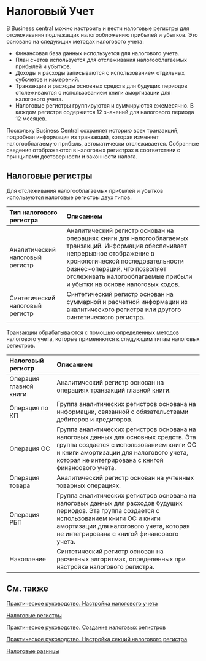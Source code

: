 # Налоговый Учет

В Business central можно настроить и вести налоговые регистры для отслеживания подлежащих налогообложению прибылей и убытков. Это основано на следующих методах налогового учета: 

- Финансовая база данных используется для налогового учета.
- План счетов используется для отслеживания налогооблагаемых прибылей и убытков.
- Доходы и расходы записываются с использованием отдельных субсчетов и измерений.
- Транзакции и расходы основных средств для будущих периодов отслеживаются с использованием книги амортизации для налогового учета.
- Налоговые регистры группируются и суммируются ежемесячно. В каждом регистре содержится 12 значений для налогового периода 12 месяцев.

Поскольку Business Central сохраняет историю всех транзакций, подробная информация из транзакций, которая изменяет налогооблагаемую прибыль, автоматически отслеживается. Собранные сведения отображаются в налоговых регистрах в соответствии с принципами достоверности и законности налога.

 

## Налоговые регистры

Для отслеживания налогооблагаемых прибылей и убытков используются налоговые регистры двух типов. 

| Тип налогового регистра         | Описанием                                                    |
| :------------------------------ | :----------------------------------------------------------- |
| Аналитический налоговый регистр | Аналитический регистр основан на операциях книги для налогооблагаемых транзакций. Информация обеспечивает непрерывное отображение в хронологической последовательности бизнес-операций, что позволяет отслеживать налогооблагаемые прибыли и убытки на основе налоговых кодов. |
| Синтетический налоговый регистр | Синтетический регистр основан на суммарной и расчетной информации из аналитического регистра или другого синтетического регистра. |

Транзакции обрабатываются с помощью определенных методов налогового учета, которые применяются к следующим типам налоговых регистров.

| Налоговый регистр      | Описанием                                                    |
| :--------------------- | :----------------------------------------------------------- |
| Операция главной книги | Аналитический регистр основан на операциях транзакций главной книги. |
| Операция по КП         | Группа аналитических регистров основана на информации, связанной с обязательствами дебиторов и кредиторов. |
| Операция ОС            | Группа аналитических регистров основана на налоговых данных для основных средств. Эта группа создается с использованием книги ОС и книги амортизации для налогового учета, которая не интегрирована с книгой финансового учета. |
| Операция товара        | Аналитический регистр основан на учтенных товарных операциях. |
| Операция РБП           | Группа аналитических регистров основана на налоговых данных для расходов будущих периодов. Эта группа создается с использованием книги ОС и книги амортизации для налогового учета, которая не интегрирована с книгой финансового учета. |
| Накопление             | Синтетический регистр основан на расчетных алгоритмах, определенных при настройке налогового регистра. |

 

## См. также

[Практическое руководство. Настройка налогового учета](https://github.com/DianaMalina/dynamics365smb-docs/blob/live/business-central/LocalFunctionality/Russia/how-to-set-up-tax-accounting.md)

[Налоговые регистры](https://github.com/DianaMalina/dynamics365smb-docs/blob/live/business-central/LocalFunctionality/Russia/tax-registers.md)

[Практическое руководство. Создание налоговых регистров](https://github.com/DianaMalina/dynamics365smb-docs/blob/live/business-central/LocalFunctionality/Russia/how-to-create-tax-registers.md)

[Практическое руководство. Настройка секций налогового регистра](https://github.com/DianaMalina/dynamics365smb-docs/blob/live/business-central/LocalFunctionality/Russia/how-to-set-up-tax-register-sections.md)

[Налоговые разницы](https://github.com/DianaMalina/dynamics365smb-docs/blob/live/business-central/LocalFunctionality/Russia/tax-differences.md)
